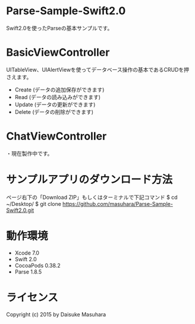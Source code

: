 Parse-Sample-Swift2.0
====================
Swift2.0を使ったParseの基本サンプルです。

BasicViewController
=================
UITableView、UIAlertViewを使ってデータベース操作の基本であるCRUDを押さえます。
- Create (データの追加保存ができます)
- Read (データの読み込みができます)
- Update (データの更新ができます)
- Delete (データの削除ができます)

ChatViewController
=================
・現在製作中です。

サンプルアプリのダウンロード方法
=====================
ページ右下の「Download ZIP」もしくはターミナルで下記コマンド
    $ cd ~/Desktop/
    $ git clone https://github.com/masuhara/Parse-Sample-Swift2.0.git


動作環境
======
- Xcode 7.0
- Swift 2.0
- CocoaPods 0.38.2
- Parse 1.8.5

ライセンス
=========
Copyright (c) 2015 by Daisuke Masuhara